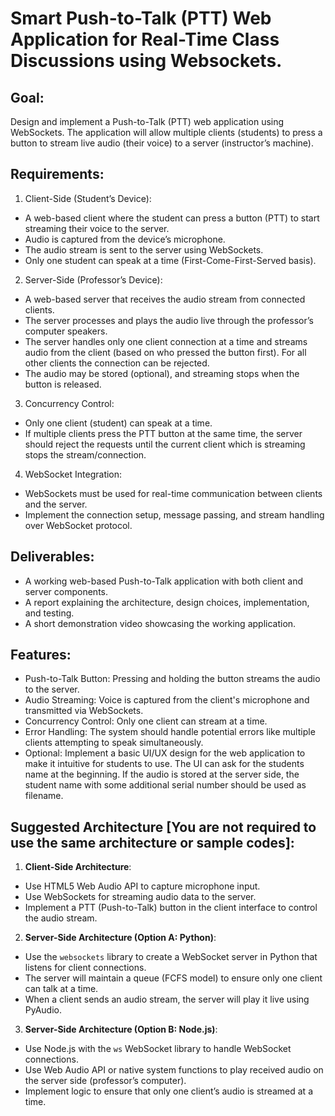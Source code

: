 # Smart Push-to-Talk (PTT) Web Application for Real-Time Class Discussions using Websockets.

## Goal: 
Design and implement a Push-to-Talk (PTT) web application using WebSockets. The application will allow multiple clients (students) to press a button to stream live audio (their voice) to a server (instructor’s machine). 

## Requirements:
1. Client-Side (Student’s Device):
- A web-based client where the student can press a button (PTT) to start streaming their voice to the server.
- Audio is captured from the device’s microphone.
- The audio stream is sent to the server using WebSockets.
- Only one student can speak at a time (First-Come-First-Served basis).
2. Server-Side (Professor’s Device):
- A web-based server that receives the audio stream from connected clients.
- The server processes and plays the audio live through the professor’s 
computer speakers.
- The server handles only one client connection at a time and streams audio 
from the client (based on who pressed the button first). For all other clients 
the connection can be rejected.
- The audio may be stored (optional), and streaming stops when the button is 
released.
3. Concurrency Control:
- Only one client (student) can speak at a time.
- If multiple clients press the PTT button at the same time, the server should 
reject the requests until the current client which is streaming stops the 
stream/connection.
4. WebSocket Integration:
- WebSockets must be used for real-time communication between clients and 
the server.
- Implement the connection setup, message passing, and stream handling over 
WebSocket protocol.

## Deliverables:
- A working web-based Push-to-Talk application with both client and server 
components.
- A report explaining the architecture, design choices, implementation, and testing.
- A short demonstration video showcasing the working application.

## Features:
- Push-to-Talk Button: Pressing and holding the button streams the audio to the 
server.
- Audio Streaming: Voice is captured from the client's microphone and transmitted via 
WebSockets.
- Concurrency Control: Only one client can stream at a time.
- Error Handling: The system should handle potential errors like multiple clients 
attempting to speak simultaneously.
- Optional: Implement a basic UI/UX design for the web application to make it 
intuitive for students to use. The UI can ask for the students name at the beginning. 
If the audio is stored at the server side, the student name with some additional serial 
number should be used as filename. 

## Suggested Architecture [You are not required to use the same architecture or sample codes]:
1. **Client-Side Architecture**:
  - Use HTML5 Web Audio API to capture microphone input.
  - Use WebSockets for streaming audio data to the server.
  - Implement a PTT (Push-to-Talk) button in the client interface to control the audio stream.

2. **Server-Side Architecture (Option A: Python)**:
  - Use the `websockets` library to create a WebSocket server in Python that listens for client connections.
  - The server will maintain a queue (FCFS model) to ensure only one client can talk at a time.
  - When a client sends an audio stream, the server will play it live using PyAudio.

3. **Server-Side Architecture (Option B: Node.js)**:
  - Use Node.js with the `ws` WebSocket library to handle WebSocket connections.
  - Use Web Audio API or native system functions to play received audio on the server side (professor’s computer).
  - Implement logic to ensure that only one client’s audio is streamed at a time.
